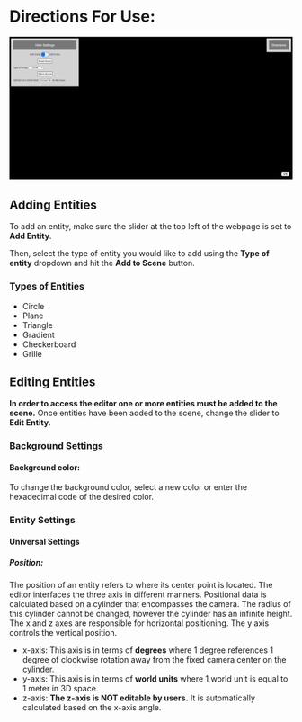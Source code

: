 # Directions For Use: #
![plot](./Images/editor.PNG)

## Adding Entities
To add an entity, make sure the slider at the top left of the webpage is set to **Add Entity**.  

Then, select the type of entity you would like to add using the **Type of entity** dropdown and hit the **Add to Scene** button.

### Types of Entities
- Circle
- Plane
- Triangle
- Gradient
- Checkerboard
- Grille

## Editing Entities
**In order to access the editor one or more entities must be added to the scene.**
Once entities have been added to the scene, change the slider to **Edit Entity.**

### Background Settings
#### Background color:  
To change the background color, select a new color or enter the hexadecimal code of the desired color.
### Entity Settings
#### Universal Settings
##### Position:  
The position of an entity refers to where its center point is located. The editor interfaces the three axis in different manners. 
Positional data is calculated based on a cylinder that encompasses the camera. The radius of this cylinder cannot be changed, however the cylinder has an infinite height. The x and z axes are responsible for horizontal positioning. The y axis controls the vertical position. 

   - x-axis: This axis is in terms of **degrees** where 1 degree references 1 degree of clockwise rotation away from the fixed camera center on the cylinder.
   - y-axis: This axis is in terms of **world units** where 1 world unit is equal to 1 meter in 3D space. 
   - z-axis: **The z-axis is NOT editable by users.** It is automatically calculated based on the x-axis angle.

